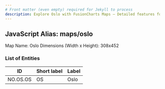 ```yaml
---
# Front matter (even empty) required for Jekyll to process
description: Explore Oslo with FusionCharts Maps – Detailed features for seamless integration. Try now & enhance your data visualization today! 
---
```


## JavaScript Alias: maps/oslo

Map Name: Oslo
Dimensions (Width x Height): 308x452





### List of Entities

ID | Short label | Label
---|---|---|
NO.OS.OS|OS|Oslo

